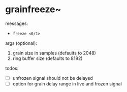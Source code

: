 # grainfreeze~

messages:
* `freeze <0/1>`

args (optional):
1. grain size in samples (defaults to 2048)
2. ring buffer size (defaults to 8192)

todos:
* [ ] unfrozen signal should not be delayed
* [ ] option for grain delay range in live and frozen signal
